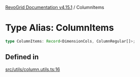 [RevoGrid Documentation v4.15.1](README.md) / ColumnItems

# Type Alias: ColumnItems

```ts
type ColumnItems: Record<DimensionCols, ColumnRegular[]>;
```

## Defined in

[src/utils/column.utils.ts:16](https://github.com/revolist/revogrid/blob/9d06c9d1de184a8cd977144efe5186ec5a7312cb/src/utils/column.utils.ts#L16)
